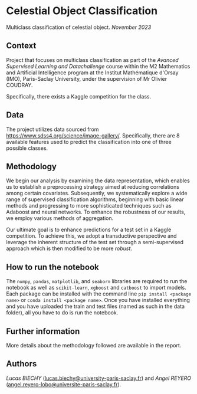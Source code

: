 # Celestial Object Classification
Multiclass classification of celestial object. *November 2023*

## Context
Project that focuses on multiclass classification as part of the *Avanced Supervised Learning and Datachallenge* course within the M2 Mathematics and Artificial Intelligence program at the Institut Mathématique d'Orsay (IMO), Paris-Saclay University, under the supervision of Mr Olivier COUDRAY.  

Specifically, there exists a Kaggle competition for the class.

## Data
The project utilizes data sourced from https://www.sdss4.org/science/image-gallery/. 
Specifically, there are 8 available features used to predict the classification into one of three possible classes.

## Methodology
We begin our analysis by examining the data representation, which enables us to establish a preprocessing strategy aimed at reducing correlations among certain covariates. Subsequently, we systematically explore a wide range of supervised classification algorithms, beginning with basic linear methods and progressing to more sophisticated techniques such as Adaboost and neural networks. To enhance the robustness of our results, we employ various methods of aggregation.

Our ultimate goal is to enhance predictions for a test set in a Kaggle competition. To achieve this, we adopt a transductive perspective and leverage the inherent structure of the test set through a semi-supervised approach which is then modified to be more *robust*.

## How to run the notebook
The `numpy`, `pandas`, `matplotlib`, and `seaborn` libraries are required to run the notebook as well as `scikit-learn`, `xgboost` and `catboost` to import models.
Each package can be installed with the command line `pip install <package name>` or `conda install <package name>`. Once you have installed everything and you have uploaded the train and test files (named as such in the data folder), all you have to do is run the notebook.

## Further information
More details about the methodology followed are available in the report.

## Authors
*Lucas BIECHY* (lucas.biechy@university-paris-saclay.fr) and *Angel REYERO* (angel.reyero-lobo@universite-paris-saclay.fr).  

